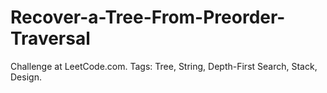 # Recover-a-Tree-From-Preorder-Traversal
Challenge at LeetCode.com. Tags: Tree, String, Depth-First Search, Stack, Design.
